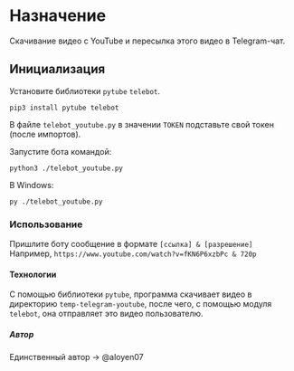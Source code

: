 # Назначение
Скачивание видео с YouTube и пересылка этого видео в Telegram-чат.

## Инициализация
Установите библиотеки `pytube` `telebot`.

```pip3 install pytube telebot```

В файле `telebot_youtube.py` в значении `TOKEN` подставьте свой токен (после импортов).

Запустите бота командой:

```python3 ./telebot_youtube.py```

В Windows:

```py ./telebot_youtube.py```

### Использование
Пришлите боту сообщение в формате `[ссылка] & [разрешение]`
Например, `https://www.youtube.com/watch?v=fKN6P6xzbPc & 720p`

#### Технологии
С помощью библиотеки `pytube`, программа скачивает видео в директорию `temp-telegram-youtube`, после чего, с помощью модуля `telebot`, она отправляет это видео пользователю.

##### Автор
Единственный автор -> @aloyen07